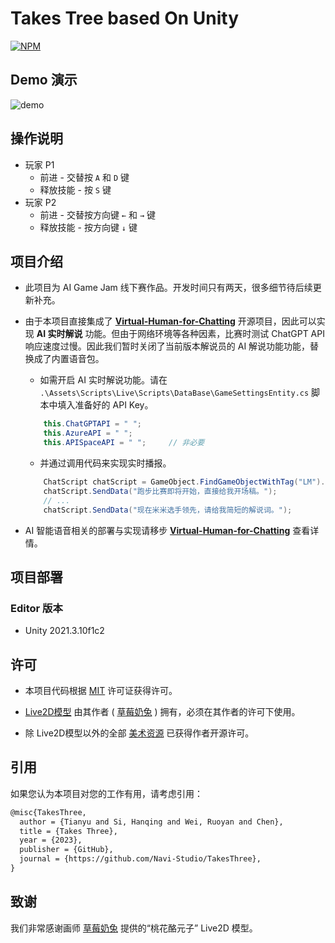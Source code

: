# Takes Tree based On Unity

[<img alt="NPM" src="https://img.shields.io/badge/license-MIT-green">](https://opensource.org/license/mit) 

## Demo 演示

![demo](./ReadmeAssets/demo.gif)

## 操作说明

-   玩家 P1
    -   前进 - 交替按 `A` 和 `D` 键
    -   释放技能 - 按 `S` 键
-   玩家 P2
    -   前进 - 交替按方向键 `←` 和 `→` 键
    -   释放技能 - 按方向键 `↓` 键

## 项目介绍

- 此项目为 AI Game Jam 线下赛作品。开发时间只有两天，很多细节待后续更新补充。

- 由于本项目直接集成了 **[Virtual-Human-for-Chatting](https://github.com/Navi-Studio/Virtual-Human-for-Chatting)** 开源项目，因此可以实现 **AI 实时解说** 功能。但由于网络环境等各种因素，比赛时测试 ChatGPT API 响应速度过慢。因此我们暂时关闭了当前版本解说员的 AI 解说功能功能，替换成了内置语音包。

    - 如需开启 AI 实时解说功能。请在 `.\Assets\Scripts\Live\Scripts\DataBase\GameSettingsEntity.cs` 脚本中填入准备好的 API Key。

    ```c#
        this.ChatGPTAPI = " ";
        this.AzureAPI = " ";
        this.APISpaceAPI = " ";		// 非必要
    ```

    -   并通过调用代码来实现实时播报。

    ```c#
        ChatScript chatScript = GameObject.FindGameObjectWithTag("LM").GetComponent<ChatScript>();
        chatScript.SendData("跑步比赛即将开始，直接给我开场稿。");
    	// ...
        chatScript.SendData("现在米米选手领先，请给我简短的解说词。");
    ```

-   AI 智能语音相关的部署与实现请移步 **[Virtual-Human-for-Chatting](https://github.com/Navi-Studio/Virtual-Human-for-Chatting)** 查看详情。

## 项目部署

### Editor 版本

- Unity 2021.3.10f1c2

## 许可

-   本项目代码根据 [MIT](https://opensource.org/license/mit) 许可证获得许可。

-   [Live2D模型](https://github.com/Navi-Studio/Virtual-Human-for-Chatting#致谢) 由其作者 ( [草莓奶兔](https://www.bilibili.com/video/BV1hB4y1Q7vn) ) 拥有，必须在其作者的许可下使用。

-   除 Live2D模型以外的全部 [美术资源](#致谢) 已获得作者开源许可。


## 引用

如果您认为本项目对您的工作有用，请考虑引用：

```tex
@misc{TakesThree,
  author = {Tianyu and Si, Hanqing and Wei, Ruoyan and Chen},
  title = {Takes Three},
  year = {2023},
  publisher = {GitHub},
  journal = {https://github.com/Navi-Studio/TakesThree},
}
```

## 致谢

我们非常感谢画师 [草莓奶兔](https://www.bilibili.com/video/BV1hB4y1Q7vn) 提供的“桃花酪元子” Live2D 模型。
